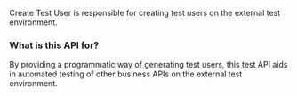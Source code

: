 Create Test User is responsible for creating test users on the external test environment.

### What is this API for?

By providing a programmatic way of generating test users, this test API aids in automated testing of other business APIs
on the external test environment.
